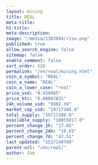 ```yaml
---
layout: mining
title: REAL
meta-title: 
h1-title: 
meta-description: 
image: "/media/1383884/rise.png"
published: true
allow_search_engine: false
sitemap: false
enable_comment: false
sort_order: 526
permalink: "/en/real/mining.html"
coin_a_symbol: "REAL"
coin_a_name: "REAL"
coin_a_lower_case: "real"
price_usd: "0.920065"
price_btc: "0.00007831"
24h_volume_usd: "9382.34"
market_cap_usd: "19717288.0"
total_supply: "19717288.0"
available_supply: "10055817.0"
percent_change_1h: "17.65"
percent_change_24h: "10.65"
percent_change_7d: "47.51"
last_updated: "1517140760"
parent-url: "/en/real/"
author: Sam
---
```


